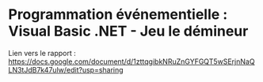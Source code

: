 # Programmation événementielle : Visual Basic .NET  - Jeu le démineur
Lien vers le rapport : https://docs.google.com/document/d/1zttqgibkNRuZnGYFGQT5wSErjnNaQLN3tJdB7k47ulw/edit?usp=sharing
